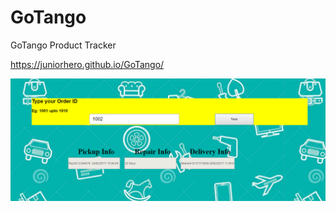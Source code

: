 # GoTango
GoTango Product Tracker


https://juniorhero.github.io/GoTango/


![Screenshot](screenshot.png?raw=true)
